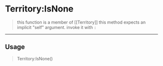 # Territory:IsNone
> this function is a member of [[Territory]]
> this method expects an implicit "self" argument. invoke it with `:`
-----
## Usage
> Territory:IsNone()
